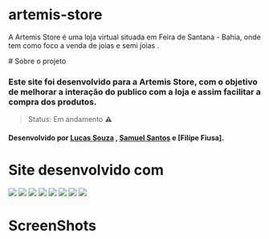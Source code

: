 # artemis-store
<p>A Artemis Store é uma loja virtual situada em Feira de Santana - Bahia, onde tem como foco a venda de joias e semi joias .</p>
# Sobre o projeto

### Este site foi desenvolvido para a Artemis Store, com o objetivo de melhorar a interação do publico com a loja e assim facilitar a compra dos produtos. 

> Status: Em andamento ⚠️

#### Desenvolvido por [Lucas Souza](https://github.com/LucasSjesus) , [Samuel Santos](https://github.com/Santos-Samuels) e [Filipe Fiusa].

# Site desenvolvido com
>
<span>
  <img src="https://img.shields.io/badge/HTML5-E34F26?style=for-the-badge&logo=html5&logoColor=white"/>
  <img src="https://img.shields.io/badge/CSS3-1572B6?style=for-the-badge&logo=css3&logoColor=white"/>
  <img src="https://img.shields.io/badge/JavaScript-F7DF1E?style=for-the-badge&logo=javascript&logoColor=black"/>
  <img src="https://img.shields.io/badge/Bootstrap-563D7C?style=for-the-badge&logo=bootstrap&logoColor=white"/>
  <img src="https://img.shields.io/badge/PHP-1572B6?style=for-the-badge&logo=PHP&logoColor=white"/>
  <img src="https://img.shields.io/badge/aos-1572B6?style=for-the-badge&logo=aos&logoColor=white"/>
  <img src="https://img.shields.io/badge/aos-6675c1?style=for-the-badge&logo=aos&logoColor=black"/>
  <img src="https://img.shields.io/badge/responsividade-F2F2F2?style=for-the-badge&logo=aos&logoColor=black"/>
</span>

# ScreenShots
